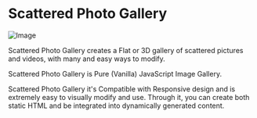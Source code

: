 # Scattered Photo Gallery

![Image](https://github.com/kiran-immanni/Scattered-Photo-Gallery/blob/master/Output/Scattered-Photo-Gallery.gif)

Scattered Photo Gallery creates a Flat or 3D gallery of scattered pictures and videos, with many and easy ways to modify.

Scattered Photo Gallery is Pure (Vanilla) JavaScript Image Gallery.

Scattered Photo Gallery it's Compatible with Responsive design and is extremely easy to visually modify and use. Through it, you can create both static HTML and be integrated into dynamically generated content.

